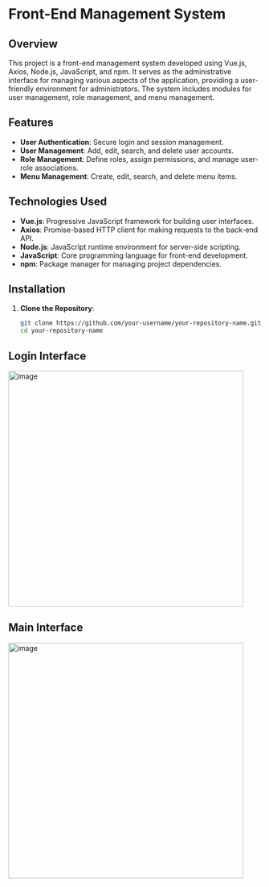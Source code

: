 # Front-End Management System

## Overview

This project is a front-end management system developed using Vue.js, Axios, Node.js, JavaScript, and npm. It serves as the administrative interface for managing various aspects of the application, providing a user-friendly environment for administrators. The system includes modules for user management, role management, and menu management.

## Features

- **User Authentication**: Secure login and session management.
- **User Management**: Add, edit, search, and delete user accounts.
- **Role Management**: Define roles, assign permissions, and manage user-role associations.
- **Menu Management**: Create, edit, search, and delete menu items.


## Technologies Used

- **Vue.js**: Progressive JavaScript framework for building user interfaces.
- **Axios**: Promise-based HTTP client for making requests to the back-end API.
- **Node.js**: JavaScript runtime environment for server-side scripting.
- **JavaScript**: Core programming language for front-end development.
- **npm**: Package manager for managing project dependencies.

## Installation

1. **Clone the Repository**:

   ```bash
   git clone https://github.com/your-username/your-repository-name.git
   cd your-repository-name
   
## Login Interface
<img width="468" alt="image" src="https://github.com/user-attachments/assets/b46c8d5b-c676-4bf4-8c19-6c6a955a4f88" />

## Main Interface
<img width="468" alt="image" src="https://github.com/user-attachments/assets/6e1837b5-53d0-4273-827c-2538cbfb3c25" />


